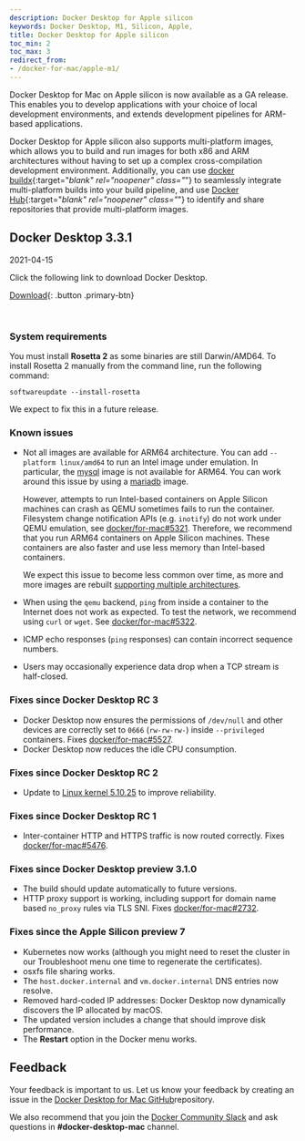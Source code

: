 ```yaml
---
description: Docker Desktop for Apple silicon
keywords: Docker Desktop, M1, Silicon, Apple,
title: Docker Desktop for Apple silicon
toc_min: 2
toc_max: 3
redirect_from:
- /docker-for-mac/apple-m1/
---
```


Docker Desktop for Mac on Apple silicon is now available as a GA release. This enables you to develop applications with your choice of local development environments, and extends development pipelines for ARM-based applications.

Docker Desktop for Apple silicon also supports multi-platform images, which allows you to build and run images for both x86 and ARM architectures without having to set up a complex cross-compilation development environment. Additionally, you can use [docker buildx](../engine/reference/commandline/buildx.md){:target="_blank" rel="noopener" class="_"} to seamlessly integrate multi-platform builds into your build pipeline, and use [Docker Hub](https://hub.docker.com/){:target="_blank" rel="noopener" class="_"} to identify and share repositories that provide multi-platform images.

## Docker Desktop 3.3.1

2021-04-15

Click the following link to download Docker Desktop.

[Download](https://desktop.docker.com/mac/stable/arm64/Docker.dmg?utm_source=docker&utm_medium=webreferral&utm_campaign=docs-driven-download-mac-arm64){: .button .primary-btn}

<br>

### System requirements

You must install **Rosetta 2** as some binaries are still Darwin/AMD64. To install Rosetta 2 manually from the command line, run the following command:

```
softwareupdate --install-rosetta
```

We expect to fix this in a future release.

### Known issues

- Not all images are available for ARM64 architecture. You can add `--platform linux/amd64` to run an Intel image under emulation. In particular, the [mysql](https://hub.docker.com/_/mysql?tab=tags&page=1&ordering=last_updated) image is not available for ARM64. You can work around this issue by using a [mariadb](https://hub.docker.com/_/mariadb?tab=tags&page=1&ordering=last_updated) image.

   However, attempts to run Intel-based containers on Apple Silicon machines can crash as QEMU sometimes fails to run the container. Filesystem change notification APIs (e.g. `inotify`) do not work under QEMU emulation, see [docker/for-mac#5321](https://github.com/docker/for-mac/issues/5321). Therefore, we recommend that you run ARM64 containers on Apple Silicon machines. These containers are also faster and use less memory than Intel-based containers.

   We expect this issue to become less common over time, as more and more images are rebuilt [supporting multiple architectures](https://www.docker.com/blog/multi-arch-build-and-images-the-simple-way/).
- When using the `qemu` backend, `ping` from inside a container to the Internet does not work as expected.  To test the network, we recommend using `curl` or `wget`. See [docker/for-mac#5322](https://github.com/docker/for-mac/issues/5322#issuecomment-809392861).

- ICMP echo responses (`ping` responses) can contain incorrect sequence numbers.
- Users may occasionally experience data drop when a TCP stream is half-closed.

### Fixes since Docker Desktop RC 3

- Docker Desktop now ensures the permissions of `/dev/null` and other devices are correctly set to `0666` (`rw-rw-rw-`) inside `--privileged` containers. Fixes [docker/for-mac#5527](https://github.com/docker/for-mac/issues/5527).
- Docker Desktop now reduces the idle CPU consumption.

### Fixes since Docker Desktop RC 2

- Update to [Linux kernel 5.10.25](https://hub.docker.com/layers/docker/for-desktop-kernel/5.10.25-6594e668feec68f102a58011bb42bd5dc07a7a9b/images/sha256-80e22cd9c9e6a188a785d0e23b4cefae76595abe1e4a535449627c2794b10871?context=repo) to improve reliability.

### Fixes since Docker Desktop RC 1

- Inter-container HTTP and HTTPS traffic is now routed correctly. Fixes [docker/for-mac#5476](https://github.com/docker/for-mac/issues/5476).

### Fixes since Docker Desktop preview 3.1.0

- The build should update automatically to future versions.
- HTTP proxy support is working, including support for domain name based `no_proxy` rules via TLS SNI. Fixes [docker/for-mac#2732](https://github.com/docker/for-mac/issues/2732).

### Fixes since the Apple Silicon preview 7

- Kubernetes now works (although you might need to reset the cluster in our Troubleshoot menu one time to regenerate the certificates).
- osxfs file sharing works.
- The `host.docker.internal` and `vm.docker.internal` DNS entries now resolve.
- Removed hard-coded IP addresses: Docker Desktop now dynamically discovers the IP allocated by macOS.
- The updated version includes a  change that should improve disk performance.
- The **Restart** option in the Docker menu works.

## Feedback

Your feedback is important to us. Let us know your feedback by creating an issue in the [Docker Desktop for Mac GitHub](https://github.com/docker/for-mac/issues)repository.

We also recommend that you join the [Docker Community Slack](https://www.docker.com/docker-community) and ask questions in **#docker-desktop-mac** channel.
